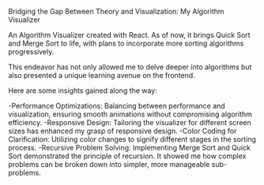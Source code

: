 Bridging the Gap Between Theory and Visualization: My Algorithm Visualizer

An Algorithm Visualizer created with React. As of now, it brings Quick Sort and Merge Sort to life, with plans to incorporate more sorting algorithms progressively.

This endeavor has not only allowed me to delve deeper into algorithms but also presented a unique learning avenue on the frontend.

Here are some insights gained along the way:

-Performance Optimizations: Balancing between performance and visualization, ensuring smooth animations without compromising algorithm efficiency.
-Responsive Design: Tailoring the visualizer for different screen sizes has enhanced my grasp of responsive design.
-Color Coding for Clarification: Utilizing color changes to signify different stages in the sorting process.
-Recursive Problem Solving: Implementing Merge Sort and Quick Sort demonstrated the principle of recursion. It showed me how complex problems can be broken down into simpler, more manageable sub-problems.
